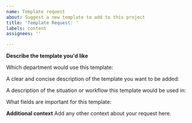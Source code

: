 ```yaml
---
name: Template request
about: Suggest a new template to add to this project
title: 'Template Request: '
labels: content
assignees: ''

---
```


**Describe the template you'd like**

Which department would use this template:

A clear and concise description of the template you want to be added:

A description of the situation or workflow this template would be used in:

What fields are important for this template:

**Additional context**
Add any other context about your request here.
